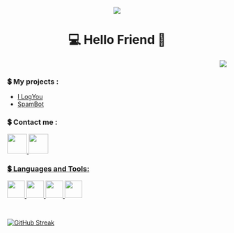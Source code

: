 <p align="center">
  <img src = "https://user-images.githubusercontent.com/96845504/199112587-7eef4d36-18cb-410a-afda-649e1467aec4.png">
 </p>

<h1 align = "center">💻 Hello Friend  👋</h1>
<p align = "right"> <img src = "https://komarev.com/ghpvc/?username=rootZer0day&color=blueviolet&plastic" </p>

**<h3>💲 My projects :</h3>**
- [I LogYou](https://github.com/rootZer0day/ILogYou)
- [SpamBot](https://github.com/rootZer0day/SpamBot)

**<h3>💲 Contact me :</h3>** 
<p aling = "left">
<a href = "mailto:z3ro.day0@protonmail.com"> <img src = "https://user-images.githubusercontent.com/96845504/208948025-dce159df-1bc7-48eb-a4e0-5df41cb87893.png" width = "45"  height = "45"> <a href = "https://t.me/ImZer0Day"> <img src = "https://user-images.githubusercontent.com/96845504/208946509-cc183dcd-a91f-4eb0-9317-20a20d624501.png" width = "45"  height = "45"> </p>


 **<h3>💲 Languages and Tools:</h3>** 
<p align = "left"> <img src = "https://user-images.githubusercontent.com/96845504/208944025-c9b13354-c804-4ccc-8feb-8cb5e7823841.svg" width = "40" height = "40"> <img src = "https://user-images.githubusercontent.com/96845504/208944570-ba7c5840-2e41-4f4d-8ca9-ce7876d6043b.svg" width = "40" height = "40"> <img src = "https://user-images.githubusercontent.com/96845504/208945929-62a0ca35-7529-4e75-9c13-7d168eb11a47.svg" width = "40" height = "40"> <img src = "https://user-images.githubusercontent.com/96845504/208945160-569409fb-8be9-4cde-876c-56d21ee0658d.svg" width = "40" height = "40"> </p>

<br>

[![GitHub Streak](https://streak-stats.demolab.com?user=ImZer0dayy&theme=midnight-purple&hide_border=true&date_format=j%20M%5B%20Y%5D)](https://git.io/streak-stats)


